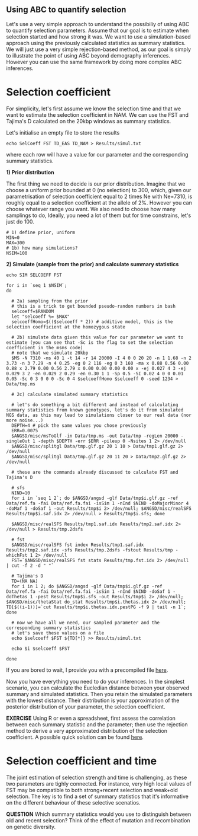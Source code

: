 
## Using ABC to quantify selection

Let's use a very simple approach to understand the possibiliy of using ABC to quantify selection parameters.
Assume that our goal is to estimate when selection started and how strong it was.
We want to use a simulation-based approach using the previously calculated statistics as summary statistics.
We will just use a very simple rejection-based method, as our goal is simply to illustrate the point of using ABC beyond demography inferences.
However you can use the same framework by doing more complex ABC inferences.

# Selection coefficient

For simplicity, let's first assume we know the selection time and that we want to estimate the selection coefficient in NAM.
We can use the FST and Tajima's D calculated on the 20kbp windows as summary statistics.

Let's initialise an empty file to store the results
```
echo SelCoeff FST TD_EAS TD_NAM > Results/simul.txt
```
where each row will have a value for our parameter and the corresponding summary statistics.

**1) Prior distribution**

The first thing we need to decide is our prior distribution.
Imagine that we choose a uniform prior bounded at 0 (no selection) to 300, which, given our parametrisation of selection coefficient equal to 2 times Ne with Ne=7310, is roughly equal to a selection coefficient at the allele of 2%.
However you can choose whatever range you want.
We also need to choose how many samplings to do,
Ideally, you need a lot of them but for time constrains, let's just do 100.
```
# 1) define prior, uniform
MIN=0
MAX=300
# 1b) how many simulations?
NSIM=100
```

**2) Simulate (sample from the prior) and calculate summary statistics**

```
echo SIM SELCOEFF FST

for i in `seq 1 $NSIM`;
do

  # 2a) sampling from the prior
  # this is a trick to get bounded pseudo-random numbers in bash
  selcoeff=$RANDOM
  let "selcoeff %= $MAX"
  selcoeffHomo=$(($selcoeff * 2)) # additive model, this is the selection coefficient at the homozygous state

  # 2b) simulate data given this value for our parameter we want to estimate (you can see that -Sc is the flag to set the selection coefficient in the msms code)
  # note that we simulate 20kbp
  $MS -N 7310 -ms 40 1 -t 14 -r 14 20000 -I 4 0 0 20 20 -n 1 1.68 -n 2 3.73 -n 3 7.29 -n 4 0.25 -eg 0 2 116 -eg 0 3 160 -ma x 0.88 0.56 0.00 0.88 x 2.79 0.00 0.56 2.79 x 0.00 0.00 0.00 0.00 x -ej 0.027 4 3 -ej 0.029 3 2 -en 0.029 2 0.29 -en 0.30 1 1 -Sp 0.5 -SI 0.02 4 0 0 0.01 0.05 -Sc 0 3 0 0 0 -Sc 0 4 $selcoeffHomo $selcoeff 0 -seed 1234 > Data/tmp.ms
  
  # 2c) calculate simulated summary statistics
  
  # let's do something a bit different and instead of calculating summary statistics from known genotypes, let's do it from simulated NGS data, as this may lead to simulations closer to our real data (nor more noise...)
  DEPTH=4 # pick the same values you chose previously
  ERR=0.0075
  $ANGSD/misc/msToGlf -in Data/tmp.ms -out Data/tmp -regLen 20000 -singleOut 1 -depth $DEPTH -err $ERR -pileup 0 -Nsites 1 2> /dev/null
  $ANGSD/misc/splitgl Data/tmp.glf.gz 20 1 10 > Data/tmp1.glf.gz 2> /dev/null
  $ANGSD/misc/splitgl Data/tmp.glf.gz 20 11 20 > Data/tmp2.glf.gz 2> /dev/null

  # these are the commands already discussed to calculate FST and Tajima's D

  # sfs
  NIND=10
  for i in `seq 1 2`; do $ANGSD/angsd -glf Data/tmp$i.glf.gz -ref Data/ref.fa -fai Data/ref.fa.fai -isSim 1 -nInd $NIND -doMajorMinor 4 -doMaf 1 -doSaf 1 -out Results/tmp$i 2> /dev/null; $ANGSD/misc/realSFS Results/tmp$i.saf.idx 2> /dev/null > Results/tmp$i.sfs; done

  $ANGSD/misc/realSFS Results/tmp1.saf.idx Results/tmp2.saf.idx 2> /dev/null > Results/tmp.2dsfs

  # fst
  $ANGSD/misc/realSFS fst index Results/tmp1.saf.idx Results/tmp2.saf.idx -sfs Results/tmp.2dsfs -fstout Results/tmp -whichFst 1 2> /dev/null
  FST=`$ANGSD/misc/realSFS fst stats Results/tmp.fst.idx 2> /dev/null | cut -f 2 -d " "`

  # Tajima's D
  TD=(NA NA)
  for i in 1 2; do $ANGSD/angsd -glf Data/tmp$i.glf.gz -ref Data/ref.fa -fai Data/ref.fa.fai -isSim 1 -nInd $NIND -doSaf 1 -doThetas 1 -pest Results/tmp$i.sfs -out Results/tmp$i 2> /dev/null; $ANGSD/misc/thetaStat do_stat Results/tmp$i.thetas.idx 2> /dev/null; TD[$((i-1))]=`cut Results/tmp$i.thetas.idx.pestPG -f 9 | tail -n 1`; done

  # now we have all we need, our sampled parameter and the corresponding summary statistics
  # let's save these values on a file
  echo $selcoeff $FST ${TD[*]} >> Results/simul.txt

  echo $i $selcoeff $FST

done

```

If you are bored to wait, I provide you with a precompiled file [here](https://github.com/mfumagalli/Tjarno/edit/master/Files/simul.txt).

Now you have everything you need to do your inferences.
In the simplest scenario, you can calculate the Eucledian distance between your observed summary and simulated statistics.
Then you retain the simulated parameters with the lowest distance.
Their distribution is your approximation of the posterior distribution of your parameter, the selection coefficient.

**EXERCISE** Using R or even a spreadsheet, first assess the correlation between each summary statistic and the parameter; then use the rejection method to derive a very approximated distribution of the selection coefficient.
A possible quick solution can be found [here](https://github.com/mfumagalli/Tjarno/edit/master/Files/selection_solution_2.md).

# Selection coefficient and time

The joint estimation of selection strength and time is challenging, as these two parameters are tighly connected.
For instance, very high local values of FST may be compatible to both strong+recent selection and weak+old selection.
The key is to find a set of summary statistics that it's informative on the different behaviour of these selective scenatios.

**QUESTION** Which summary statistics would you use to distinguish between old and recent selection? Think of the effect of mutation and recombination on genetic diversity.


